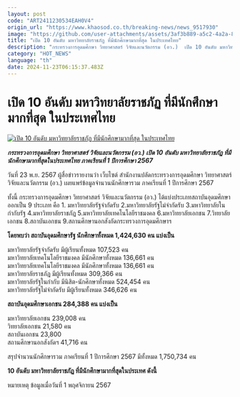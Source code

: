```yaml
---
layout: post
code: "ART2411230534EAH0V4"
origin_url: "https://www.khaosod.co.th/breaking-news/news_9517930"
image: "https://github.com/user-attachments/assets/3af3b889-a5c2-4a2a-8b3d-c3e956606a6d"
title: "เปิด 10 อันดับ มหาวิทยาลัยราชภัฏ ที่มีนักศึกษามากที่สุด ในประเทศไทย"
description: "กระทรวงการอุดมศึกษา วิทยาศาสตร์ วิจัยและนวัตกรรม (อว.)  เปิด 10 อันดับ มหาวิทยาลัยราชภัฏ ที่มีนักศึกษามากที่สุดในประเทศไทย ภาคเรียนที่ 1 ปีการศึกษา 2567"
category: "HOT_NEWS"
language: "th"
date: 2024-11-23T06:15:37.483Z
---
```


# เปิด 10 อันดับ มหาวิทยาลัยราชภัฏ ที่มีนักศึกษามากที่สุด ในประเทศไทย

[![เปิด 10 อันดับ มหาวิทยาลัยราชภัฏ ที่มีนักศึกษามากที่สุด ในประเทศไทย](https://www.khaosod.co.th/wpapp/uploads/2024/11/Rajabhat23-11-02.jpg "เปิด 10 อันดับ มหาวิทยาลัยราชภัฏ ที่มีนักศึกษามากที่สุด ในประเทศไทย")](https://www.khaosod.co.th/wpapp/uploads/2024/11/Rajabhat23-11-02.jpg)

_**กระทรวงการอุดมศึกษา วิทยาศาสตร์ วิจัยและนวัตกรรม (อว.) เปิด 10 อันดับ มหาวิทยาลัยราชภัฏ ที่มีนักศึกษามากที่สุดในประเทศไทย ภาคเรียนที่ 1 ปีการศึกษา 2567**_

วันที่ 23 พ.ย. 2567 ผู้สื่อข่าวรายงานว่า เว็บไซต์ สำนักงานปลัดกระทรวงการอุดมศึกษา วิทยาศาสตร์ วิจัยและนวัตกรรม (อว.) เผยแพร่ข้อมูลจำนวนนักศึกษารวม ภาคเรียนที่ 1 ปีการศึกษา 2567

ทั้งนี้ กระทรวงการอุดมศึกษา วิทยาศาสตร์ วิจัยและนวัตกรรม (อว.) ได้แบ่งประเภทสถาบันอุดมศึกษา ออกเป็น 9 ประเภท คือ 1. มหาวิทยาลัยรัฐจำกัดรับ 2.มหาวิทยาลัยรัฐไม่จำกัดรับ 3.มหาวิทยาลัยในกำกับรัฐ 4.มหาวิทยาลัยราชภัฎ 5.มหาวิทยาลัยเทคโนโลยีราชมงคล 6.มหาวิทยาลัยเอกชน 7.วิทยาลัยเอกชน 8.สถาบันเอกชน 9.สถานศึกษานอกสังกัดกระทรวงการอุดมศึกษาฯ

**โดยพบว่า สถาบันอุดมศึกษารัฐ นักศึกษาทั้งหมด 1,424,630 คน แบ่งเป็น**

มหาวิทยาลัยรัฐจำกัดรับ มีผู้เรียนทั้งหมด 107,523 คน  
มหาวิทยาลัยเทคโนโลยีราชมงคล มีนักศึกษาทั้งหมด 136,661 คน  
มหาวิทยาลัยเทคโนโลยีราชมงคล มีนักศึกษาทั้งหมด 136,661 คน  
มหาวิทยาลัยราชภัฎ มีผู้เรียนทั้งหมด 309,366 คน  
มหาวิทยาลัยรัฐในกำกับ มีนิสิต-นักศึกษาทั้งหมด 524,454 คน  
มหาวิทยาลัยรัฐไม่จำกัดรับ มีผู้เรียนทั้งหมด 346,626 คน

**สถาบันอุดมศึกษาเอกชน 284,388 คน แบ่งเป็น**

มหาวิทยาลัยเอกชน 239,008 คน  
วิทยาลัยเอกชน 21,580 คน  
สถาบันเอกชน 23,800  
สถานศึกษานอกสังกัดฯ 41,716 คน

สรุปจำนวนนักศึกษารวม ภาคเรียนที่ 1 ปีการศึกษา 2567 มีทั้งหมด 1,750,734 คน

**10 อันดับ มหาวิทยาลัยราชภัฏ ที่มีนักศึกษามากที่สุดในประเทศ ดังนี้**

หมายเหตุ ข้อมูลเมื่อวันที่ 1 พฤศจิกายน 2567